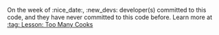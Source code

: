 On the week of :nice_date:, :new_devs: developer(s) committed to this code, and they have
never committed to this code before. Learn more at [:tag: Lesson: Too Many Cooks](/tags/cooks)
